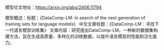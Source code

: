 模型论文地址：https://arxiv.org/abs/2406.11794

模型概述：标题：《DataComp-LM: In search of the next generation of training sets for language models》
中文文章标题：《DataComp-LM：寻找下一代语言模型训练集》
文章内容：研究提出DataComp-LM，一种新的数据集构建方法，旨在生成高质量、多样化的训练数据，以提升语言模型的性能和泛化能力。
